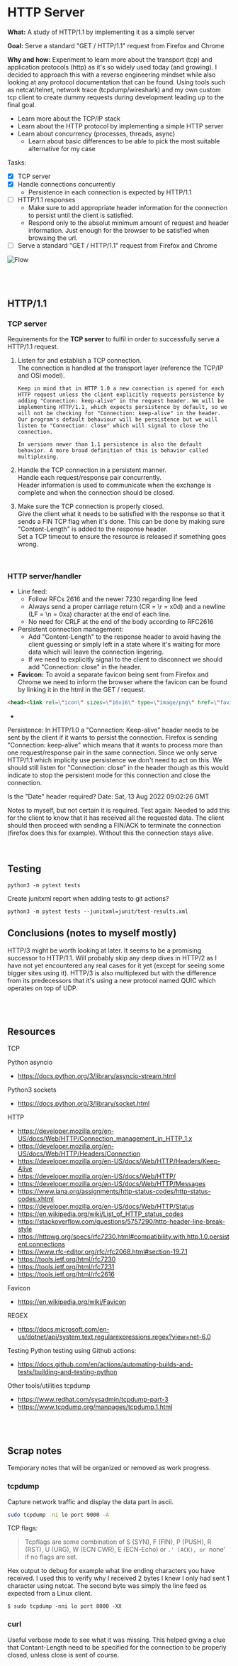 # HTTP Server #

**What:** A study of HTTP/1.1 by implementing it as a simple server

**Goal:** Serve a standard "GET / HTTP/1.1" request from Firefox and Chrome

**Why and how:** Experiment to learn more about the transport (tcp) and application protocols (http) as it's so widely used today (and growing). I decided to approach this with a reverse engineering mindset while also looking at any protocol documentation that can be found. Using tools such as netcat/telnet, network trace (tcpdump/wireshark) and my own custom tcp client to create dummy requests during development leading up to the final goal.

* Learn more about the TCP/IP stack
* Learn about the HTTP protocol by implementing a simple HTTP server
* Learn about concurrency (processes, threads, async)
  - Learn about basic differences to be able to pick the most suitable alternative for my case

Tasks:
 - [x] TCP server
 - [x] Handle connections concurrently
   - Persistence in each connection is expected by HTTP/1.1
 - [ ] HTTP/1.1 responses
   - Make sure to add appropriate header information for the connection to persist until the client is satisfied.
   - Respond only to the absolut minimum amount of request and header information. Just enough for the browser to be satisfied when browsing the url.
 - [ ] Serve a standard "GET / HTTP/1.1" request from Firefox and Chrome

![Flow](https://github.com/joellindberg/httpserver-lab/raw/main/diagrams/httpserver-lab.png)

<br />
<br />

## HTTP/1.1 ##

### TCP server ###

Requirements for the **TCP server** to fulfil in order to successfully serve a HTTP/1.1 request.

1. Listen for and establish a TCP connection.<br />
The connection is handled at the transport layer (reference the TCP/IP and OSI model).

       Keep in mind that in HTTP 1.0 a new connection is opened for each HTTP request unless the client explicitly requests persistence by adding "Connection: keep-alive" in the request header. We will be implementing HTTP/1.1, which expects persistence by default, so we will not be checking for "Connection: keep-alive" in the header. Our program's default behaviour will be persistence but we will listen to "Connection: close" which will signal to close the connection.
       
       In versions newer than 1.1 persistence is also the default behavior. A more broad definition of this is behavior called multiplexing. 

2. Handle the TCP connection in a persistent manner.<br />
Handle each request/response pair concurrently.<br />
Header information is used to communicate when the exchange is complete and when the connection should be closed.

3. Make sure the TCP connection is properly closed.<br />
Give the client what it needs to be satisfied with the response so that it sends a FIN TCP flag when it's done. This can be done by making sure "Content-Length" is added to the response header.<br />
Set a TCP timeout to ensure the resource is released if something goes wrong.<br />

<br />

### HTTP server/handler ###

* Line feed:
  - Follow RFCs 2616 and the newer 7230 regarding line feed
  - Always send a proper carriage return (CR = \r = x0d) and a newline (LF = \n = 0xa) character at the end of each line.
  - No need for CRLF at the end of the body according to RFC2616
* Persistent connection management:
  - Add "Content-Length" to the response header to avoid having the client guessing or simply left in a state where it's waiting for more data which will leave the connection lingering.
  - If we need to explicitly signal to the client to disconnect we should add "Connection: close" in the header.
* **Favicon:** To avoid a separate favicon being sent from Firefox and Chrome we need to inform the browser where the favicon can be found by linking it in the html in the GET / request.
~~~html
<head><link rel=\"icon\" sizes=\"16x16\" type=\"image/png\" href=\"favicon.png\"></head>
~~~
* 

Persistence:
In HTTP/1.0 a "Connection: Keep-alive" header needs to be sent by the client if it wants to persist the connection. Firefox is sending "Connection: keep-alive" which means that it wants to process more than one request/response pair in the same connection. Since we only serve HTTP/1.1 which implicity use persistence we don't need to act on this. We should still listen for "Connection: close" in the header though as this would indicate to stop the persistent mode for this connection and close the connection.

Is the "Date" header required?
Date: Sat, 13 Aug 2022 09:02:26 GMT

Notes to myself, but not certain it is required. Test again:
Needed to add this for the client to know that it has received all the requested data. The client should then proceed with sending a FIN/ACK to terminate the connection (firefox does this for example). Without this the connection stays alive.

<br />

## Testing ##

~~~console
python3 -m pytest tests
~~~

Create junitxml report when adding tests to git actions?
~~~console
python3 -m pytest tests --junitxml=junit/test-results.xml
~~~

## Conclusions (notes to myself mostly) ##

HTTP/3 might be worth looking at later. It seems to be a promising successor to HTTP/1.1. Will probably skip any deep dives in HTTP/2 as I have not yet encountered any real cases for it yet (except for seeing some bigger sites using it). HTTP/3 is also multiplexed but with the difference from its predecessors that it's using a new protocol named QUIC which operates on top of UDP.

<br />
<br />

## Resources ##

TCP

Python asyncio
* https://docs.python.org/3/library/asyncio-stream.html

Python3 sockets
* https://docs.python.org/3/library/socket.html

HTTP
* https://developer.mozilla.org/en-US/docs/Web/HTTP/Connection_management_in_HTTP_1.x
* https://developer.mozilla.org/en-US/docs/Web/HTTP/Headers/Connection
* https://developer.mozilla.org/en-US/docs/Web/HTTP/Headers/Keep-Alive
* https://developer.mozilla.org/en-US/docs/Web/HTTP/
* https://developer.mozilla.org/en-US/docs/Web/HTTP/Messages
* https://www.iana.org/assignments/http-status-codes/http-status-codes.xhtml
* https://developer.mozilla.org/en-US/docs/Web/HTTP/Status
* https://en.wikipedia.org/wiki/List_of_HTTP_status_codes
* https://stackoverflow.com/questions/5757290/http-header-line-break-style
* https://httpwg.org/specs/rfc7230.html#compatibility.with.http.1.0.persistent.connections
* https://www.rfc-editor.org/rfc/rfc2068.html#section-19.7.1
* https://tools.ietf.org/html/rfc7230
* https://tools.ietf.org/html/rfc7231
* https://tools.ietf.org/html/rfc2616

Favicon
* https://en.wikipedia.org/wiki/Favicon

REGEX
* https://docs.microsoft.com/en-us/dotnet/api/system.text.regularexpressions.regex?view=net-6.0

Testing
Python testing using Github actions:
* https://docs.github.com/en/actions/automating-builds-and-tests/building-and-testing-python

Other tools/utilities
tcpdump
* https://www.redhat.com/sysadmin/tcpdump-part-3
* https://www.tcpdump.org/manpages/tcpdump.1.html

<br />
<br />

## Scrap notes

Temporary notes that will be organized or removed as work progress.

### tcpdump

Capture network traffic and display the data part in ascii.
~~~bash
sudo tcpdump -ni lo port 9000 -A
~~~

TCP flags:
> Tcpflags are some combination of S (SYN), F (FIN), P (PUSH), R (RST), U (URG), W (ECN CWR), E (ECN-Echo) or `.' (ACK), or `none' if no flags are set.

Hex output to debug for example what line ending characters you have received. I used this to verify why I received 2 bytes I knew I only had sent 1 character using netcat. The second byte was simply the line feed as expected from a Linux client.

~~~console
$ sudo tcpdump -nni lo port 8000 -XX
~~~

### curl

Useful verbose mode to see what it was missing. This helped giving a clue that Contant-Length need to be specified for the connection to be properly closed, unless close is sent of course.

